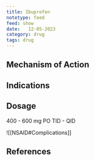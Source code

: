 ```yaml
---
title: Ibuprofen
notetype: feed
feed: show
date:   12-05-2023
category: drug
tags: drug 
---
```



## Mechanism of Action

## Indications

## Dosage
400 - 600 mg PO TID - QID

![[NSAID#Complications]] 
## References
[^1]:
[^2]:
[^3]:
[^4]: